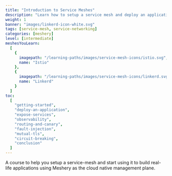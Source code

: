 ```yaml
---
title: "Introduction to Service Meshes"
description: "Learn how to setup a service mesh and deploy an application using it."
weight: 1
banner: "images/linkerd-icon-white.svg"
tags: [service-mesh, service-networking]
categories: [meshery]
level: [intermediate]
meshesYouLearn:
  [
    {
      imagepath: "/learning-paths/images/service-mesh-icons/istio.svg",
      name: "Istio"
    },
    {
      imagepath: "/learning-paths/images/service-mesh-icons/linkerd.svg",
      name: "Linkerd"
    }
  ]
toc:
  [
    "getting-started",
    "deploy-an-application",
    "expose-services",
    "observability",
    "routing-and-canary",
    "fault-injection",
    "mutual-tls",
    "circuit-breaking",
    "conclusion"
  ]
---
```


A course to help you setup a service-mesh and start using it to build real-life applications using Meshery
as the cloud native management plane.

